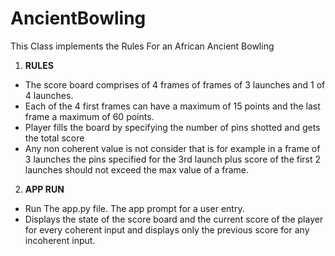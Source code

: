 # AncientBowling

This Class implements the Rules For an African Ancient Bowling
1. __RULES__
* The score board comprises of 4 frames of frames of 3 launches and 1 of 4 launches. 
* Each of the 4 first frames can have a maximum of 15 points and the last frame a maximum of 60 points. 
* Player fills the board by specifying the number of pins shotted and gets the total score
* Any non coherent value is not consider that is for example in a frame of 3 launches the pins specified for 
the 3rd launch plus score of the first 2 launches should not exceed the max value of a frame.
2. __APP RUN__
* Run The app.py file. The app prompt for a user entry.
* Displays the state of the score board and the current score of the player for every coherent input and displays only the previous score for any incoherent input.




 

